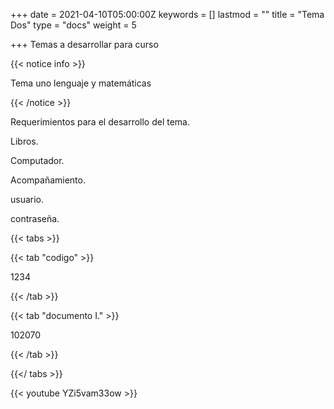+++
date = 2021-04-10T05:00:00Z
keywords = []
lastmod = ""
title = "Tema Dos"
type = "docs"
weight = 5

+++
Temas a desarrollar para curso

{{< notice info >}}

Tema uno lenguaje y matemáticas

{{< /notice >}}

Requerimientos para el desarrollo del tema.

Libros.

Computador.

Acompañamiento.

usuario.

contraseña.

{{< tabs >}}

{{< tab "codigo" >}}

1234

{{< /tab >}}

{{< tab "documento I." >}}

102070

{{< /tab >}}

{{</ tabs >}}

{{< youtube YZi5vam33ow >}}